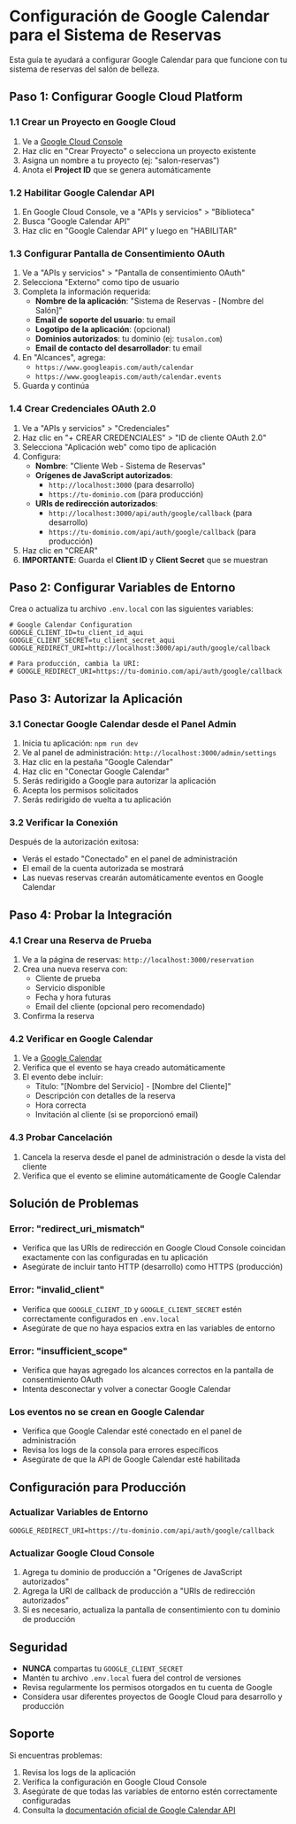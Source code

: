 # Configuración de Google Calendar para el Sistema de Reservas

Esta guía te ayudará a configurar Google Calendar para que funcione con tu sistema de reservas del salón de belleza.

## Paso 1: Configurar Google Cloud Platform

### 1.1 Crear un Proyecto en Google Cloud

1. Ve a [Google Cloud Console](https://console.cloud.google.com/)
2. Haz clic en "Crear Proyecto" o selecciona un proyecto existente
3. Asigna un nombre a tu proyecto (ej: "salon-reservas")
4. Anota el **Project ID** que se genera automáticamente

### 1.2 Habilitar Google Calendar API

1. En Google Cloud Console, ve a "APIs y servicios" > "Biblioteca"
2. Busca "Google Calendar API"
3. Haz clic en "Google Calendar API" y luego en "HABILITAR"

### 1.3 Configurar Pantalla de Consentimiento OAuth

1. Ve a "APIs y servicios" > "Pantalla de consentimiento OAuth"
2. Selecciona "Externo" como tipo de usuario
3. Completa la información requerida:
   - **Nombre de la aplicación**: "Sistema de Reservas - [Nombre del Salón]"
   - **Email de soporte del usuario**: tu email
   - **Logotipo de la aplicación**: (opcional)
   - **Dominios autorizados**: tu dominio (ej: `tusalon.com`)
   - **Email de contacto del desarrollador**: tu email
4. En "Alcances", agrega:
   - `https://www.googleapis.com/auth/calendar`
   - `https://www.googleapis.com/auth/calendar.events`
5. Guarda y continúa

### 1.4 Crear Credenciales OAuth 2.0

1. Ve a "APIs y servicios" > "Credenciales"
2. Haz clic en "+ CREAR CREDENCIALES" > "ID de cliente OAuth 2.0"
3. Selecciona "Aplicación web" como tipo de aplicación
4. Configura:
   - **Nombre**: "Cliente Web - Sistema de Reservas"
   - **Orígenes de JavaScript autorizados**:
     - `http://localhost:3000` (para desarrollo)
     - `https://tu-dominio.com` (para producción)
   - **URIs de redirección autorizados**:
     - `http://localhost:3000/api/auth/google/callback` (para desarrollo)
     - `https://tu-dominio.com/api/auth/google/callback` (para producción)
5. Haz clic en "CREAR"
6. **IMPORTANTE**: Guarda el **Client ID** y **Client Secret** que se muestran

## Paso 2: Configurar Variables de Entorno

Crea o actualiza tu archivo `.env.local` con las siguientes variables:

```env
# Google Calendar Configuration
GOOGLE_CLIENT_ID=tu_client_id_aqui
GOOGLE_CLIENT_SECRET=tu_client_secret_aqui
GOOGLE_REDIRECT_URI=http://localhost:3000/api/auth/google/callback

# Para producción, cambia la URI:
# GOOGLE_REDIRECT_URI=https://tu-dominio.com/api/auth/google/callback
```

## Paso 3: Autorizar la Aplicación

### 3.1 Conectar Google Calendar desde el Panel Admin

1. Inicia tu aplicación: `npm run dev`
2. Ve al panel de administración: `http://localhost:3000/admin/settings`
3. Haz clic en la pestaña "Google Calendar"
4. Haz clic en "Conectar Google Calendar"
5. Serás redirigido a Google para autorizar la aplicación
6. Acepta los permisos solicitados
7. Serás redirigido de vuelta a tu aplicación

### 3.2 Verificar la Conexión

Después de la autorización exitosa:
- Verás el estado "Conectado" en el panel de administración
- El email de la cuenta autorizada se mostrará
- Las nuevas reservas crearán automáticamente eventos en Google Calendar

## Paso 4: Probar la Integración

### 4.1 Crear una Reserva de Prueba

1. Ve a la página de reservas: `http://localhost:3000/reservation`
2. Crea una nueva reserva con:
   - Cliente de prueba
   - Servicio disponible
   - Fecha y hora futuras
   - Email del cliente (opcional pero recomendado)
3. Confirma la reserva

### 4.2 Verificar en Google Calendar

1. Ve a [Google Calendar](https://calendar.google.com)
2. Verifica que el evento se haya creado automáticamente
3. El evento debe incluir:
   - Título: "[Nombre del Servicio] - [Nombre del Cliente]"
   - Descripción con detalles de la reserva
   - Hora correcta
   - Invitación al cliente (si se proporcionó email)

### 4.3 Probar Cancelación

1. Cancela la reserva desde el panel de administración o desde la vista del cliente
2. Verifica que el evento se elimine automáticamente de Google Calendar

## Solución de Problemas

### Error: "redirect_uri_mismatch"
- Verifica que las URIs de redirección en Google Cloud Console coincidan exactamente con las configuradas en tu aplicación
- Asegúrate de incluir tanto HTTP (desarrollo) como HTTPS (producción)

### Error: "invalid_client"
- Verifica que `GOOGLE_CLIENT_ID` y `GOOGLE_CLIENT_SECRET` estén correctamente configurados en `.env.local`
- Asegúrate de que no haya espacios extra en las variables de entorno

### Error: "insufficient_scope"
- Verifica que hayas agregado los alcances correctos en la pantalla de consentimiento OAuth
- Intenta desconectar y volver a conectar Google Calendar

### Los eventos no se crean en Google Calendar
- Verifica que Google Calendar esté conectado en el panel de administración
- Revisa los logs de la consola para errores específicos
- Asegúrate de que la API de Google Calendar esté habilitada

## Configuración para Producción

### Actualizar Variables de Entorno
```env
GOOGLE_REDIRECT_URI=https://tu-dominio.com/api/auth/google/callback
```

### Actualizar Google Cloud Console
1. Agrega tu dominio de producción a "Orígenes de JavaScript autorizados"
2. Agrega la URI de callback de producción a "URIs de redirección autorizados"
3. Si es necesario, actualiza la pantalla de consentimiento con tu dominio de producción

## Seguridad

- **NUNCA** compartas tu `GOOGLE_CLIENT_SECRET`
- Mantén tu archivo `.env.local` fuera del control de versiones
- Revisa regularmente los permisos otorgados en tu cuenta de Google
- Considera usar diferentes proyectos de Google Cloud para desarrollo y producción

## Soporte

Si encuentras problemas:
1. Revisa los logs de la aplicación
2. Verifica la configuración en Google Cloud Console
3. Asegúrate de que todas las variables de entorno estén correctamente configuradas
4. Consulta la [documentación oficial de Google Calendar API](https://developers.google.com/calendar/api/guides/overview)